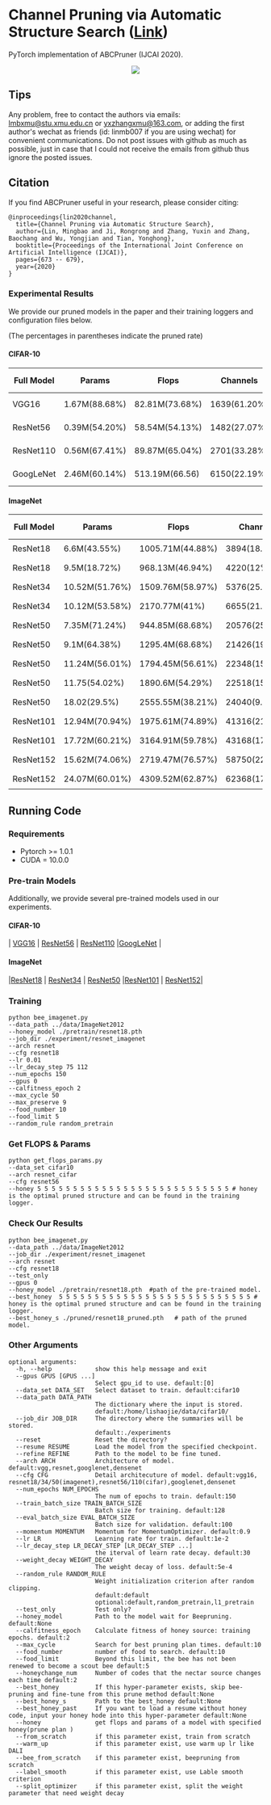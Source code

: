 # Channel Pruning via Automatic Structure Search ([Link](https://arxiv.org/abs/2001.08565))

PyTorch implementation of ABCPruner (IJCAI 2020).

<div align=center><img src="https://raw.githubusercontent.com/zyxxmu/Images/master/ABCPruner/ABCPruner_framework.png"/></div>


## Tips

Any problem, free to contact the authors via emails: lmbxmu@stu.xmu.edu.cn or yxzhangxmu@163.com, or adding the first author's wechat as friends (id: linmb007 if you are using wechat) for convenient communications. Do not post issues with github as much as possible, just in case that I could not receive the emails from github thus ignore the posted issues.


## Citation

If you find ABCPruner useful in your research, please consider citing:

```
@inproceedings{lin2020channel,
  title={Channel Pruning via Automatic Structure Search},
  author={Lin, Mingbao and Ji, Rongrong and Zhang, Yuxin and Zhang, Baochang and Wu, Yongjian and Tian, Yonghong},
  booktitle={Proceedings of the International Joint Conference on Artificial Intelligence (IJCAI)},
  pages={673 -- 679},
  year={2020}
}
```


### Experimental Results

We provide our pruned models in the paper and their training loggers and configuration files below.

(The percentages in parentheses indicate the pruned rate)

#### CIFAR-10

| Full Model | Params        | Flops          | Channels     | Accuracy | Pruned Model                                                 |
| ---------- | ------------- | -------------- | ------------ | -------- | ------------------------------------------------------------ |
| VGG16      | 1.67M(88.68%) | 82.81M(73.68%) | 1639(61.20%) | 93.08%   | [ABCPruner-80%](https://drive.google.com/drive/folders/19p0dqM4g_9ypQ_hgYIUkt7SUJI1w_u-T?usp=sharing) |
| ResNet56   | 0.39M(54.20%) | 58.54M(54.13%) | 1482(27.07%) | 93.23%   | [ABCPruner-70%](https://drive.google.com/drive/folders/1o3K_y7YFLRu7MSIEHV7kecHKIKm1fUqC?usp=sharing) |
| ResNet110  | 0.56M(67.41%) | 89.87M(65.04%) | 2701(33.28%) | 93.58%   | [ABCPruner-60%](https://drive.google.com/drive/folders/1WWVqLvLHgUmBpP3huYU_dpbFk5wPMmTV?usp=sharing) |
| GoogLeNet  | 2.46M(60.14%) | 513.19M(66.56) | 6150(22.19%) | 94.84%   | [ ABCPruner-30%](https://drive.google.com/drive/folders/1vlOAwI_FrQeJU0ntsPQJyQt-mk26OTOc?usp=sharing) |

#### ImageNet



| Full Model | Params         | Flops            | Channels      | Acc Top1 | Acc Top5 | Pruned Model                                                 |
| ---------- | -------------- | ---------------- | ------------- | -------- | -------- | ------------------------------------------------------------ |
| ResNet18   | 6.6M(43.55%)   | 1005.71M(44.88%) | 3894(18.88%)  | 67.28%   | 87.28%   | [<font size=2>ABCPruner-70%</font>](https://drive.google.com/drive/folders/1ydTZ0VZTs5RKoVqRKX3oOo2zT27-ROGM?usp=sharing) |
| ResNet18   | 9.5M(18.72%)   | 968.13M(46.94%)  | 4220(12%)     | 67.80%   | 88.00%   | [<font size=2>ABCPruner-100%</font>](https://drive.google.com/drive/folders/1vp65RN9hzveqpgsJWJ5kgHvo40tHTsY6?usp=sharing) |
| ResNet34   | 10.52M(51.76%) | 1509.76M(58.97%) | 5376(25.09%)  | 70.45%   | 89.688%  | [<font size = 2>ABCPruner-50%</font>](https://drive.google.com/drive/folders/1Nl1YVgwODzPmAalDgDp-qwhAhkkdRLR4?usp=sharing) |
| ResNet34   | 10.12M(53.58%) | 2170.77M(41%)    | 6655(21.82%)  | 70.98%   | 90.053%  | [<font size=2>ABCPruner-90%</font>](https://drive.google.com/drive/folders/18g5spNsvL5fSHnIR9hvjk2vX53L2nD9A?usp=sharing) |
| ResNet50   | 7.35M(71.24%)  | 944.85M(68.68%)  | 20576(25.53%) | 70.289%  | 89.631%  | [<font size=2>ABCPruner-30%</font>](https://drive.google.com/drive/folders/19qR4g5MRFCbmM7DMzLxUNRJifrhX-xgm?usp=sharing) |
| ResNet50   | 9.1M(64.38%)   | 1295.4M(68.68%)  | 21426(19.33%) | 72.582%  | 90.19%   | [<font size=2>ABCPruner-50%</font>](https://drive.google.com/drive/folders/1LNUG0He2Idux7leL28i4pOYoWP31txsr?usp=sharing) |
| ResNet50   | 11.24M(56.01%) | 1794.45M(56.61%) | 22348(15.86%) | 73.516%  | 91.512%  | [<font size=2>ABCPruner-70%</font>](https://drive.google.com/drive/folders/1GJ70Kcsf-ixc9sTIeTqmFlLDUE1zHiJK?usp=sharing) |
| ResNet50   | 11.75(54.02%)  | 1890.6M(54.29%)  | 22518(15.22%) | 73.864%  | 91.687%  | [<font size=2>ABCPruner-80%</font>](https://drive.google.com/drive/folders/1Sbq1yv1BZHvx9ai57-_MO-v6pQeBjf2S?usp=sharing) |
| ResNet50   | 18.02(29.5%)   | 2555.55M(38.21%) | 24040(9.5%)   | 74.843%  | 92.272%  | [<font size=2>ABCPruner-100%</font>](https://drive.google.com/drive/folders/1Htt_wvgC1syCJQ-qjbgAEFdAOasGmVox?usp=sharing) |
| ResNet101  | 12.94M(70.94%) | 1975.61M(74.89%) | 41316(21.56%) | 74.683%   | 92.08%   | [<font size=2>ABCPruner-50%</font>](https://drive.google.com/drive/folders/1ACxsGeW8YmCCFOG44cCq8t_mtMoqUvzt?usp=sharing) |
| ResNet101  | 17.72M(60.21%) | 3164.91M(59.78%) | 43168(17.19%) | 75.823%  | 92.736%  | [<font size=2>ABCPruner-80%</font>](https://drive.google.com/drive/folders/1RJPjBsB1pKJE0NL8qGD718YfGtTfLO4z?usp=sharing) |
| ResNet152  | 15.62M(74.06%) | 2719.47M(76.57%) | 58750(22.4%)  | 76.004%  | 92.901%  | [<font size=2>ABCPruner-50%</font>](https://drive.google.com/drive/folders/1p5aU800DylH-piwekTAxSM61aLM2lW3X?usp=sharing) |
| ResNet152  | 24.07M(60.01%) | 4309.52M(62.87%) | 62368(17.62%) | 77.115%  | 93.481%  | [<font size=2>ABCPruner-70%</font>](https://drive.google.com/drive/folders/1Z0JofwEKpPsmXrgpQqKpmAmhngb11BTw?usp=sharing) |
</font>

## Running Code

### Requirements

-  Pytorch >= 1.0.1
-  CUDA = 10.0.0

### Pre-train Models

Additionally, we provide several pre-trained models used in our experiments.

#### CIFAR-10

| [VGG16](https://drive.google.com/open?id=1sAax46mnA01qK6S_J5jFr19Qnwbl1gpm) | [ResNet56](https://drive.google.com/open?id=1pt-LgK3kI_4ViXIQWuOP0qmmQa3p2qW5) | [ResNet110](https://drive.google.com/open?id=1Uqg8_J-q2hcsmYTAlRtknCSrkXDqYDMD) |[GoogLeNet](https://drive.google.com/open?id=1YNno621EuTQTVY2cElf8YEue9J4W5BEd) |

#### ImageNet

|[ResNet18](https://download.pytorch.org/models/resnet18-5c106cde.pth) | [ResNet34](https://download.pytorch.org/models/resnet34-333f7ec4.pth) | [ResNet50](https://download.pytorch.org/models/resnet50-19c8e357.pth) |[ResNet101](https://download.pytorch.org/models/resnet101-5d3b4d8f.pth) | [ResNet152](https://download.pytorch.org/models/resnet152-b121ed2d.pth)|

### Training

```shell
python bee_imagenet.py
--data_path ../data/ImageNet2012 
--honey_model ./pretrain/resnet18.pth 
--job_dir ./experiment/resnet_imagenet 
--arch resnet
--cfg resnet18
--lr 0.01 
--lr_decay_step 75 112 
--num_epochs 150 
--gpus 0 
--calfitness_epoch 2 
--max_cycle 50 
--max_preserve 9 
--food_number 10 
--food_limit 5 
--random_rule random_pretrain
```

### Get FLOPS & Params

```shell
python get_flops_params.py 
--data_set cifar10 
--arch resnet_cifar 
--cfg resnet56
--honey 5 5 5 5 5 5 5 5 5 5 5 5 5 5 5 5 5 5 5 5 5 5 5 5 5 5 5 # honey is the optimal pruned structure and can be found in the training logger.
```

### Check Our Results
```shell
python bee_imagenet.py
--data_path ../data/ImageNet2012 
--job_dir ./experiment/resnet_imagenet 
--arch resnet
--cfg resnet18
--test_only
--gpus 0
--honey_model ./pretrain/resnet18.pth  #path of the pre-trained model.
--best_honey  5 5 5 5 5 5 5 5 5 5 5 5 5 5 5 5 5 5 5 5 5 5 5 5 5 5 5 # honey is the optimal pruned structure and can be found in the training logger.     
--best_honey_s ./pruned/resnet18_pruned.pth   # path of the pruned model. 
```


### Other Arguments

```shell
optional arguments:
  -h, --help            show this help message and exit
  --gpus GPUS [GPUS ...]
                        Select gpu_id to use. default:[0]
  --data_set DATA_SET   Select dataset to train. default:cifar10
  --data_path DATA_PATH
                        The dictionary where the input is stored.
                        default:/home/lishaojie/data/cifar10/
  --job_dir JOB_DIR     The directory where the summaries will be stored.
                        default:./experiments
  --reset               Reset the directory?
  --resume RESUME       Load the model from the specified checkpoint.
  --refine REFINE       Path to the model to be fine tuned.
  --arch ARCH           Architecture of model. default:vgg,resnet,googlenet,densenet
  --cfg CFG             Detail architecuture of model. default:vgg16, resnet18/34/50(imagenet),resnet56/110(cifar),googlenet,densenet
  --num_epochs NUM_EPOCHS
                        The num of epochs to train. default:150
  --train_batch_size TRAIN_BATCH_SIZE
                        Batch size for training. default:128
  --eval_batch_size EVAL_BATCH_SIZE
                        Batch size for validation. default:100
  --momentum MOMENTUM   Momentum for MomentumOptimizer. default:0.9
  --lr LR               Learning rate for train. default:1e-2
  --lr_decay_step LR_DECAY_STEP [LR_DECAY_STEP ...]
                        the iterval of learn rate decay. default:30
  --weight_decay WEIGHT_DECAY
                        The weight decay of loss. default:5e-4
  --random_rule RANDOM_RULE
                        Weight initialization criterion after random clipping.
                        default:default
                        optional:default,random_pretrain,l1_pretrain
  --test_only           Test only?
  --honey_model         Path to the model wait for Beepruning. default:None
  --calfitness_epoch    Calculate fitness of honey source: training epochs. default:2
  --max_cycle           Search for best pruning plan times. default:10
  --food_number         number of food to search. default:10
  --food_limit          Beyond this limit, the bee has not been renewed to become a scout bee default:5
  --honeychange_num     Number of codes that the nectar source changes each time default:2
  --best_honey          If this hyper-parameter exists, skip bee-pruning and fine-tune from this prune method default:None
  --best_honey_s        Path to the best_honey default:None
  --best_honey_past     If you want to load a resume without honey code, input your honey hode into this hyper-parameter default:None
  --honey               get flops and params of a model with specified honey(prune plan )
  --from_scratch        if this parameter exist, train from scratch 
  --warm_up             if this parameter exist, use warm up lr like DALI
  --bee_from_scratch    if this parameter exist, beepruning from scratch
  --label_smooth        if this parameter exist, use Lable smooth criterion
  --split_optimizer     if this parameter exist, split the weight parameter that need weight decay

```
